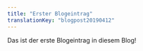 ```yaml
---
title: "Erster Blogeintrag"
translationKey: "blogpost20190412"
---
```


Das ist der erste Blogeintrag in diesem Blog!
